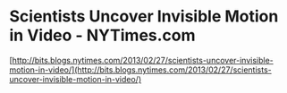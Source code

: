 <!--
id: 44303906460
link: http://tumblr.atmos.org/post/44303906460/scientists-uncover-invisible-motion-in-video
slug: scientists-uncover-invisible-motion-in-video
date: Fri Mar 01 2013 10:05:47 GMT-0800 (PST)
publish: 2013-03-01
tags: 
title: Scientists Uncover Invisible Motion in Video - NYTimes.com
-->


Scientists Uncover Invisible Motion in Video - NYTimes.com
==========================================================

[http://bits.blogs.nytimes.com/2013/02/27/scientists-uncover-invisible-motion-in-video/](http://bits.blogs.nytimes.com/2013/02/27/scientists-uncover-invisible-motion-in-video/)

